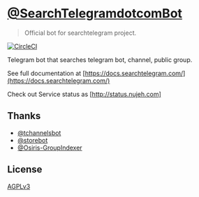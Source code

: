 # [@SearchTelegramdotcomBot](https://t.me/SearchTelegramdotcomBot)
> Official bot for searchtelegram project.

[![CircleCI](https://circleci.com/gh/knarfeh/searchtelegram-bot.svg?style=shield)](https://circleci.com/gh/knarfeh/searchtelegram-bot)

Telegram bot that searches telegram bot, channel, public group.

See full documentation at [https://docs.searchtelegram.com/](https://docs.searchtelegram.com/)

Check out Service status as [http://status.nujeh.com]

## Thanks

* [@tchannelsbot](https://t.me/tchannelsbot)
* [@storebot](https://t.me/storebot)
* [@Osiris-GroupIndexer](https://github.com/wfjsw/osiris-groupindexer)

## License

[AGPLv3](https://www.gnu.org/licenses/agpl-3.0.en.html)
